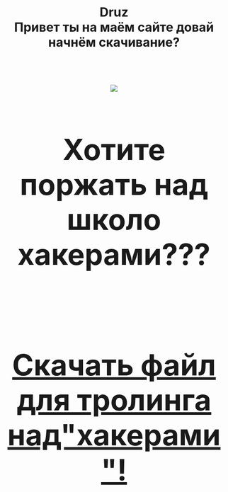 </head>

<h1><center>Druz<center>



<left>
     Привет ты на маём сайте довай начнём скачивание?<h1>
<h1>

<left>

<body>

<img src="image.jpg">

<h3>Хотите поржать над школо хакерами???<h3>

<br>
<a href="https://yadi.sk/d/f9N20FWx3Qd4BM"><b>Скачать файл для тролинга над"хакерами"!</b></a>
